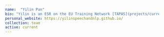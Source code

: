 ```yaml
---
name:  "Yilin Pan"
bio: "Yilin is an ESR on the EU Training Network [TAPAS](projects/current/tapas), and her research is on the Speech based Automatic Dementia Detection in a Home Environment.  I co-supervise her with [Dr Dan Blackburn](https://www.sheffield.ac.uk/medicine/people/neuroscience/daniel-blackburn)"
personal_website: https://yilinspeechandnlp.github.io/
collection: team
active: current
---
```

